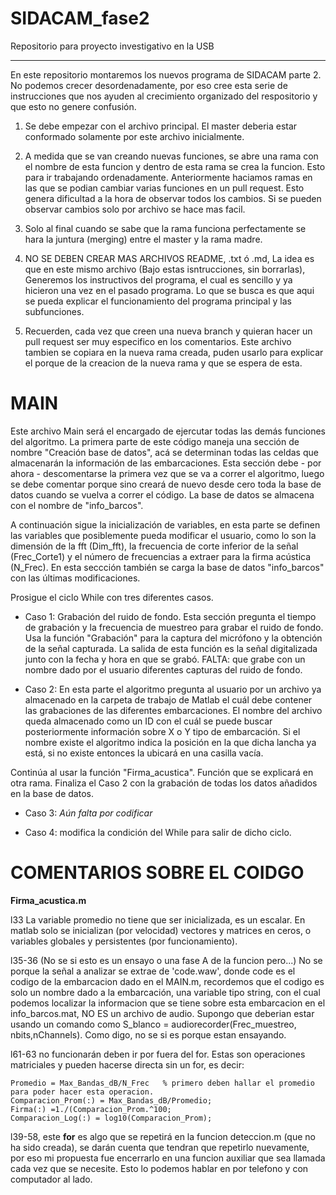 # SIDACAM_fase2
Repositorio para proyecto investigativo en la USB
_______________________________________________________

En este repositorio montaremos los nuevos programa de SIDACAM parte 2. No podemos crecer desordenadamente, por eso cree esta 
serie de instrucciones que nos ayuden al crecimiento organizado del respositorio y que esto no genere confusión. 


1. Se debe empezar con el archivo principal. El master deberia estar conformado solamente por este archivo inicialmente.

2. A medida que se van creando nuevas funciones, se abre una rama con el nombre de esta funcion y dentro de esta rama se crea la funcion. Esto
para ir trabajando ordenadamente. Anteriormente haciamos ramas en las que se podian cambiar varias funciones en un pull request. Esto genera
dificultad a la hora de observar todos los cambios. Si se pueden observar cambios solo por archivo se hace mas facil. 

3. Solo al final cuando se sabe que la rama funciona perfectamente se hara la juntura (merging) entre el master y la rama madre.

4. NO SE DEBEN CREAR MAS ARCHIVOS README, .txt ó .md, La idea es que en este mismo archivo (Bajo estas isntrucciones, sin borrarlas),
Generemos los instructivos del programa, el cual es sencillo y ya hicieron una vez en el pasado programa. Lo que se busca es que aqui 
se pueda explicar el funcionamiento del programa principal y las subfunciones. 

5. Recuerden, cada vez que creen una nueva branch y quieran hacer un pull request ser muy especifico en los comentarios. Este archivo 
tambien se copiara en la nueva rama creada, puden usarlo para explicar el porque de la creacion de la nueva rama y que se espera de esta. 

# MAIN

Este archivo Main será el encargado de ejercutar todas las demás funciones del algoritmo. La primera parte de este código maneja una sección de nombre "Creación base de datos", acá se determinan todas las celdas que almacenarán la información de las embarcaciones. Esta sección debe - por ahora - descomentarse la primera vez que se va a correr el algoritmo, luego se debe comentar porque sino creará de nuevo desde cero toda la base de datos cuando se vuelva a correr el código. La base de datos se almacena con el nombre de "info_barcos".

A continuación sigue la inicialización de variables, en esta parte se definen las variables que posiblemente pueda modificar el usuario, como lo son la dimensión de la fft (Dim_fft), la frecuencia de corte inferior de la señal (Frec_Corte1) y el número de frecuencias a extraer para la firma acústica (N_Frec). En esta seccción también se carga la base de datos "info_barcos" con las últimas modificaciones. 


Prosigue el ciclo While con tres diferentes casos.
- Caso 1: Grabación del ruido de fondo. Esta sección pregunta el tiempo de grabación y la frecuencia de muestreo para grabar el ruido de fondo. Usa la función "Grabación" para la captura del micrófono y la obtención de la señal capturada. La salida de esta función es la señal digitalizada junto con la fecha y hora en que se grabó. FALTA: que grabe con un nombre dado por el usuario diferentes capturas del ruido de fondo.

- Caso 2:  En esta parte el algoritmo pregunta al usuario por un archivo ya almacenado en la carpeta de trabajo de Matlab el cuál debe contener las grabaciones de las diferentes embarcaciones. El nombre del archivo queda almacenado como un ID con el cuál se puede buscar posteriormente información sobre X o Y tipo de embarcación. Si el nombre existe el algoritmo indica la posición en la que dicha lancha ya está, si no existe entonces la ubicará en una casilla vacía. 

Continúa al usar la función "Firma_acustica". Función que se explicará en otra rama. 
Finaliza el Caso 2 con la grabación de todas los datos añadidos en la base de datos.

- Caso 3: _Aún falta por codificar_

- Caso 4: modifica la condición del While para salir de dicho ciclo.


# COMENTARIOS SOBRE EL COIDGO

**Firma_acustica.m**

l33 La variable promedio no tiene que ser inicializada, es un escalar. En matlab solo se inicializan (por velocidad) vectores y matrices en ceros, o variables globales y persistentes (por funcionamiento). 

l35-36 (No se si esto es un ensayo o una fase A de la funcion pero...) No se porque la señal a analizar se extrae de 'code.waw', donde code es el codigo de la embarcacion dado en el MAIN.m, recordemos que el codigo es solo un nombre dado a la embarcación, una variable tipo string, con el cual podemos localizar la informacion que se tiene sobre esta embarcacion en el info_barcos.mat, NO ES un archivo de audio. Supongo que deberian estar usando un comando como S_blanco = audiorecorder(Frec_muestreo, nbits,nChannels). Como digo, no se si es porque estan ensayando.

l61-63 no funcionarán deben ir por fuera del for. Estas son operaciones matriciales y pueden hacerse directa sin un for, es decir:
    
    Promedio = Max_Bandas_dB/N_Frec   % primero deben hallar el promedio para poder hacer esta operacion. 
    Comparacion_Prom(:) = Max_Bandas_dB/Promedio;          
    Firma(:) =1./(Comparacion_Prom.^100;    
    Comparacion_Log(:) = log10(Comparacion_Prom); 
    
l39-58, este **for** es algo que se repetirá en la funcion deteccion.m (que no ha sido creada), se darán cuenta que tendran que repetirlo nuevamente, por eso mi propuesta fue encerrarlo en una funcion auxiliar que sea llamada cada vez que se necesite. Esto lo podemos hablar en por telefono y con computador al lado.



